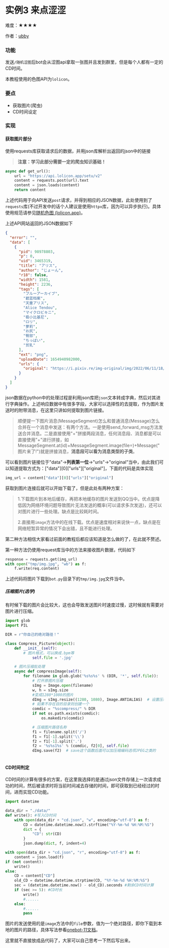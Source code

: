 # 实例3 来点涩涩

难度：★★★★

作者：[ubby](https://github.com/ubby)

### 功能

发送`/随机涩图`后bot会从涩图api拿取一张图并且发到群里，但是每个人都有一定的CD时间。

本教程使用的色图API为`lolicon`。

### 要点

- 获取图片(爬虫)
- CD时间设定

### 实现

#### 获取图片部分

使用requests库获取请求后的数据，并用json库解析出返回的json中的链接

> **注意：学习此部分需要一定的爬虫知识基础！**

```python
async def get_url():
    url = "https://api.lolicon.app/setu/v2"
    content = requests.post(url).text
    content = json.loads(content)
    return content
```
上述代码用于向API发送`post`请求，并得到相应的JSON数据，此处使用到了`requests`库(不过开发中的话个人建议是使用`httpx`库，因为可以异步执行)。具体使用规范请参见[随机色图 (lolicon.app)](https://api.lolicon.app/#/setu)。

上述API网站返回的JSON数据如下

```json
{
  "error": "",
  "data": [
    {
      "pid": 98978803,
      "p": 0,
      "uid": 3465319,
      "title": "アリス",
      "author": "じょーん",
      "r18": false,
      "width": 1581,
      "height": 2236,
      "tags": [
        "ブルーアーカイブ",
        "碧蓝档案",
        "天童アリス",
        "Alice Tendou",
        "マイクロビキニ",
        "极小比基尼",
        "ロリ",
        "萝莉",
        "お尻",
        "臀部",
        "ちっぱい",
        "贫乳"
      ],
      "ext": "png",
      "uploadDate": 1654940982000,
      "urls": {
        "original": "https://i.pixiv.re/img-original/img/2022/06/11/18/49/42/98978803_p0.png"
      }
    }
  ]
}
```

json数据在python中的处理过程是利用json库把`json`文本转成字典，然后对其进行字典操作。上述响应数据中有很多字段，大家可以选择性的去提取，作为图片发送时的附带消息，在这里只讲如何提取到图片链接。

> 顺便提一下图片消息(MessageSegment)怎么和普通消息(Message)怎么合并在一个消息中发送：有两个方法。一是使用send_forward_msg方法发送合并消息。二是直接使用"+"拼接两段消息，任何消息段、消息都是可以直接使用"+"进行拼接，如MessageSegment.at(id)+MessageSegment.image(file=)+Message("图片来了!")就是拼接消息，**消息段可以看为消息类型的子类**。

可以看到图片链接位于"data"->**列表第一位**->"urls"->"original"当中，由此我们可以知道提取方式为：\["data"]\[0]\["urls"]["original"]，下面的代码是具体实现

```python
img_url = content["data"][0]["urls"]["original"]
```

获取到图片连接后就可以开始下载了，但是此处有两种方案：

> 1.下载图片到本地后缓存，再把本地缓存的图片发送到QQ当中。优点是降低因为网络环境问题导致图片无法发送的概率(可以请求多次发送)，还可以对图片进行一些处理。缺点是比较耗时间。
>
> 2.直接用`image`方法中的在线下载。优点是速度相对来说快一点，缺点是在网络短暂异常的情况下会出错，且不能进行处理。

第二种方法相信大家看过前面的教程后都应该知道是怎么做的了，在此就不赘述。

第一种方法仍使用request库当中的方法来接收图片数据，代码如下

```python
response = requests.get(img_url)
with open("tmp/img.jpg", "wb") as f:
    f.write(req.content)
```

上述代码将图片下载到`bot.py`目录下的`tmp/img.jpg`文件当中。

##### *压缩图片(选学)*

有时候下载的图片会比较大，这也会导致发送图片时速度过慢，这时候就有需要对图片进行压缩。

```python
import glob
import PIL

DIR = r"你自己的绝对路径！"

class Compress_Picture(object):
    def __init__(self):
        # 图片格式，可以换成.bpm等
            self.file = '.jpg'

    # 图片压缩批处理
    async def compressImage(self):
        for filename in glob.glob('%s%s%s' % (DIR, '*', self.file)):
            # 打开原图片压缩
            sImg = Image.open(filename)
            w, h = sImg.size
            #变成1280*1080的图片
            dImg = sImg.resize((1280, 1080), Image.ANTIALIAS)  # 设置压缩尺寸和选项，注意尺寸要用括号
            # 如果不存在目的目录则创建一个
            comdic = "%scompress/" % DIR
            if not os.path.exists(comdic):
                os.makedirs(comdic)

            # 压缩图片路径名称
            f1 = filename.split('/')
            f1 = f1[-1].split('\\')
            f2 = f1[-1].split('.')
            f2 = '%s%s1%s' % (comdic, f2[0], self.file)
            dImg.save(f2)  # save这个函数后面可以加压缩编码选项JPEG之类的
            
```

#### CD时间判定

CD时间的计算有很多的方案，在这里我选择的是通过json文件存储上一次请求成功的时间，然后被请求时将当前时间减去存储的时间，即可获取到已经经过的时间，进而实现CD功能。

```python
import datetime

data_dir = "./data/"
def write(): #写入CD时间
    with open(data_dir + "cd.json", "w", encoding="utf-8") as f:
        CD = datetime.datetime.now().strftime("%Y-%m-%d %H:%M:%S")
        dict = {
            "CD": str(CD)
        }
        json.dump(dict, f, indent=4)

with open(data_dir + "cd.json", "r", encoding="utf-8") as f:
    content = json.load(f)
if (not content):
    write()
else:
    CD = content["CD"]
    old_CD = datetime.datetime.strptime(CD, "%Y-%m-%d %H:%M:%S")
    sec = (datetime.datetime.now() - old_CD).seconds #剩余CD时间计算
    if (sec >= 5): #CD时长
        write()
        #......
    else:
        #......
        pass
```

图片的发送使用的是`image`方法中的`file`参数，值为一个绝对路径，即你下载到本地的图片的路径，具体写法参看[onebot-11文档](https://github.com/botuniverse/onebot-11/blob/master/message/segment.md#图片)。

这里就不直接放成品代码了，大家可以自己思考一下然后写出来。
